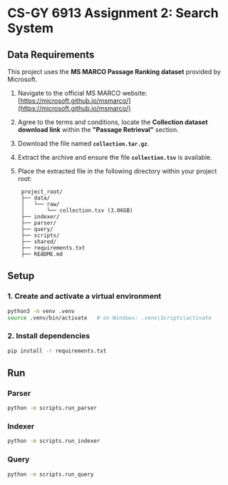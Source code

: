 # CS-GY 6913 Assignment 2: Search System

## Data Requirements

This project uses the **MS MARCO Passage Ranking dataset** provided by Microsoft.

1. Navigate to the official MS MARCO website: [https://microsoft.github.io/msmarco/](https://microsoft.github.io/msmarco/)

2. Agree to the terms and conditions, locate the **Collection dataset download link** within the **"Passage Retrieval"** section.

3. Download the file named **`collection.tar.gz`**.

4. Extract the archive and ensure the file **`collection.tsv`** is available.

5. Place the extracted file in the following directory within your project root:
   ```plaintext
    project_root/
    ├── data/
    │   └── raw/
    │       └── collection.tsv (3.06GB)
    ├── indexer/
    ├── parser/
    ├── query/
    ├── scripts/
    ├── shared/
    ├── requirements.txt
    ├── README.md
    ```

## Setup

### 1. Create and activate a virtual environment

```bash
python3 -m venv .venv
source .venv/bin/activate   # on Windows: .venv\Scripts\activate
```

### 2. Install dependencies

```bash
pip install -r requirements.txt
```

## Run

### Parser

```bash
python -m scripts.run_parser
```

### Indexer

```bash
python -m scripts.run_indexer
```

### Query

```bash
python -m scripts.run_query
```

